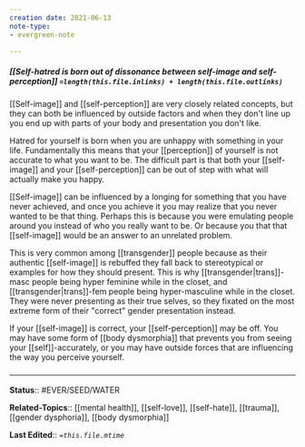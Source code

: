 ```yaml
---
creation date: 2021-06-13
note-type: 
- evergreen-note

---
```


##### [[Self-hatred is born out of dissonance between self-image and self-perception]] `=length(this.file.inlinks) + length(this.file.outlinks)`

[[Self-image]] and [[self-perception]] are very closely related concepts, but they can both be influenced by outside factors and when they don't line up you end up with parts of your body and presentation you don't like.

Hatred for yourself is born when you are unhappy with something in your life. Fundamentally this means that your [[perception]] of yourself is not accurate to what you want to be. The difficult part is that both your [[self-image]] and your [[self-perception]] can be out of step with what will actually make you happy. 

[[Self-image]] can be influenced by a longing for something that you have never achieved, and once you achieve it you may realize that you never wanted to be that thing. Perhaps this is because you were emulating people around you instead of who you really want to be. Or because you that that [[self-image]] would be an answer to an unrelated problem.

This is very common among [[transgender]] people because as their authentic [[self-image]] is rebuffed they fall back to stereotypical or examples for how they should present. This is why [[transgender|trans]]-masc people being hyper feminine while in the closet, and [[transgender|trans]]-fem people being hyper-masculine while in the closet. They were never presenting as their true selves, so they fixated on the most extreme form of their "correct" gender presentation instead.

If your [[self-image]] is correct, your [[self-perception]] may be off. You may have some form of [[body dysmorphia]] that prevents you from seeing your [[self]]-accurately, or you may have outside forces that are influencing the way you  perceive yourself.


### <hr class="footnote"/>

**Status**:: #EVER/SEED/WATER 

**Related-Topics**:: [[mental health]], [[self-love]], [[self-hate]], [[trauma]], [[gender dysphoria]], [[body dysmorphia]]
	
**Last Edited**:: *`=this.file.mtime`*

